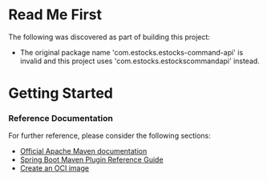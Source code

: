 # Read Me First
The following was discovered as part of building this project:

* The original package name 'com.estocks.estocks-command-api' is invalid and this project uses 'com.estocks.estockscommandapi' instead.

# Getting Started

### Reference Documentation
For further reference, please consider the following sections:

* [Official Apache Maven documentation](https://maven.apache.org/guides/index.html)
* [Spring Boot Maven Plugin Reference Guide](https://docs.spring.io/spring-boot/docs/2.6.7/maven-plugin/reference/html/)
* [Create an OCI image](https://docs.spring.io/spring-boot/docs/2.6.7/maven-plugin/reference/html/#build-image)

